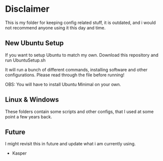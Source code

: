 # Disclaimer
This is my folder for keeping config related stuff, it is outdated, and i would not recommend anyone using it this day and time.

## New Ubuntu Setup
If you want to setup Ubuntu to match my own.
Download this repository and run UbuntuSetup.sh

It will run a bunch of different commands, installing software and other configurations.
Please read through the file before running!

OBS: You will have to install Ubuntu Minimal on your own.

## Linux & Windows
These folders contain some scripts and other configs, that I used at some point a few years back.

## Future
I might revisit this in future and update what i am currently using.

- Kasper
 
